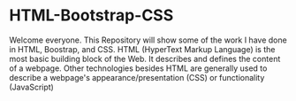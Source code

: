 # HTML-Bootstrap-CSS

Welcome everyone. This Repository will show some of the work I have done in HTML, Boostrap, and CSS. HTML (HyperText Markup Language) is the most basic building block of the Web. It describes and defines the content of a webpage. Other technologies besides HTML are generally used to describe a webpage's appearance/presentation (CSS) or functionality (JavaScript)
